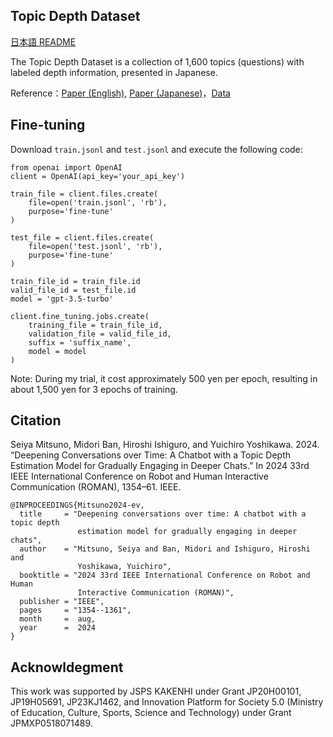 ## Topic Depth Dataset
[日本語 README](https://github.com/IshiguroLab/TopicDepthDataset/blob/c45b3cf545c54788ff495f5efb1898b1d10f6f4f/README_JP.md)

The Topic Depth Dataset is a collection of 1,600 topics (questions) with labeled depth information, presented in Japanese.

Reference：[Paper (English)](https://ieeexplore.ieee.org/abstract/document/10731430), [Paper (Japanese)](https://www.anlp.jp/proceedings/annual_meeting/2024/pdf_dir/B11-5.pdf)，[Data](https://github.com/IshiguroLab/TopicDepthDataset/tree/main/data)

## Fine-tuning
Download `train.jsonl` and `test.jsonl` and execute the following code:

```
from openai import OpenAI
client = OpenAI(api_key='your_api_key')

train_file = client.files.create(
    file=open('train.jsonl', 'rb'),
    purpose='fine-tune'
)

test_file = client.files.create(
    file=open('test.jsonl', 'rb'),
    purpose='fine-tune'
)

train_file_id = train_file.id
valid_file_id = test_file.id
model = 'gpt-3.5-turbo'

client.fine_tuning.jobs.create(
    training_file = train_file_id,
    validation_file = valid_file_id,
    suffix = 'suffix_name',
    model = model
)
```
Note: During my trial, it cost approximately 500 yen per epoch, resulting in about 1,500 yen for 3 epochs of training.

## Citation
Seiya Mitsuno, Midori Ban, Hiroshi Ishiguro, and Yuichiro Yoshikawa. 2024. “Deepening Conversations over Time: A Chatbot with a Topic Depth Estimation Model for Gradually Engaging in Deeper Chats.” In 2024 33rd IEEE International Conference on Robot and Human Interactive Communication (ROMAN), 1354–61. IEEE.

```
@INPROCEEDINGS{Mitsuno2024-ev,
  title     = "Deepening conversations over time: A chatbot with a topic depth
               estimation model for gradually engaging in deeper chats",
  author    = "Mitsuno, Seiya and Ban, Midori and Ishiguro, Hiroshi and
               Yoshikawa, Yuichiro",
  booktitle = "2024 33rd IEEE International Conference on Robot and Human
               Interactive Communication (ROMAN)",
  publisher = "IEEE",
  pages     = "1354--1361",
  month     =  aug,
  year      =  2024
}
```

## Acknowldegment
This work was supported by JSPS KAKENHI under Grant JP20H00101, JP19H05691, JP23KJ1462, and Innovation Platform for Society 5.0 (Ministry of Education, Culture, Sports, Science and Technology) under Grant JPMXP0518071489.
